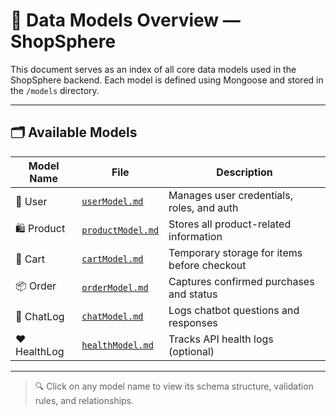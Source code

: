 # 🧩 Data Models Overview — ShopSphere

This document serves as an index of all core data models used in the ShopSphere backend. Each model is defined using Mongoose and stored in the `/models` directory.

---

## 🗂️ Available Models

| Model Name     | File                           | Description                                  |
|----------------|--------------------------------|----------------------------------------------|
| 👤 User        | [`userModel.md`](./userModel.md)         | Manages user credentials, roles, and auth    |
| 🛍️ Product     | [`productModel.md`](./productModel.md)     | Stores all product-related information       |
| 🛒 Cart        | [`cartModel.md`](./cartModel.md)           | Temporary storage for items before checkout  |
| 📦 Order       | [`orderModel.md`](./orderModel.md)         | Captures confirmed purchases and status      |
| 💬 ChatLog     | [`chatModel.md`](./chatModel.md)           | Logs chatbot questions and responses         |
| ❤️ HealthLog   | [`healthModel.md`](./healthModel.md)       | Tracks API health logs (optional)            |

---

> 🔍 Click on any model name to view its schema structure, validation rules, and relationships.
